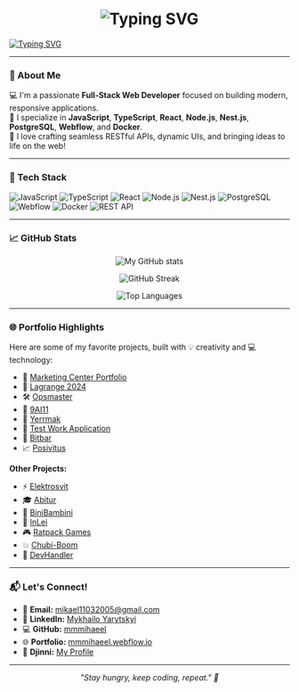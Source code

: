 <!-- Profile README for Mykhailo Yarytskyi aka mmmihaeel -->

<h1 align="center">
 <img src="https://readme-typing-svg.demolab.com/?font=Fira+Code&size=24&pause=1000&color=42B883&center=true&vCenter=true&width=435&lines=👋+Hi+there%2C+I'm+Mykhailo+Yarytskyi!;Full-Stack+Web+Developer;JavaScript%2C+TypeScript%2C+React%2C+Node.js;Building+impactful+web+solutions!" alt="Typing SVG" />
</h1>

[![Typing SVG](https://readme-typing-svg.demolab.com/?lines=First+line+of+text;Second+line+of+text)](https://git.io/typing-svg)

---

### 🌟 About Me
💻 I'm a passionate **Full-Stack Web Developer** focused on building modern, responsive applications.  
🌱 I specialize in **JavaScript**, **TypeScript**, **React**, **Node.js**, **Nest.js**, **PostgreSQL**, **Webflow**, and **Docker**.  
🔧 I love crafting seamless RESTful APIs, dynamic UIs, and bringing ideas to life on the web!  

---

### 🚀 Tech Stack

![JavaScript](https://img.shields.io/badge/-JavaScript-333?style=flat&logo=javascript)
![TypeScript](https://img.shields.io/badge/-TypeScript-333?style=flat&logo=typescript)
![React](https://img.shields.io/badge/-React-333?style=flat&logo=react)
![Node.js](https://img.shields.io/badge/-Node.js-333?style=flat&logo=node.js)
![Nest.js](https://img.shields.io/badge/-Nest.js-333?style=flat&logo=nestjs)
![PostgreSQL](https://img.shields.io/badge/-PostgreSQL-333?style=flat&logo=postgresql)
![Webflow](https://img.shields.io/badge/-Webflow-333?style=flat&logo=webflow)
![Docker](https://img.shields.io/badge/-Docker-333?style=flat&logo=docker)
![REST API](https://img.shields.io/badge/-REST%20API-333?style=flat&logo=fastapi)

---

### 📈 GitHub Stats

<p align="center">
  <img src="https://github-readme-stats.vercel.app/api?username=mmmihaeel&show_icons=true&theme=radical" alt="My GitHub stats" />
</p>
<p align="center">
  <img src="https://github-readme-streak-stats.herokuapp.com/?user=mmmihaeel&theme=radical" alt="GitHub Streak" />
</p>
<p align="center">
  <img src="https://github-readme-stats.vercel.app/api/top-langs/?username=mmmihaeel&layout=compact&theme=radical" alt="Top Languages" />
</p>

---

### 🌐 Portfolio Highlights

Here are some of my favorite projects, built with 💡 creativity and 💻 technology:

- 🌟 [Marketing Center Portfolio](https://marketing-center-portfolio.webflow.io/)
- 🚀 [Lagrange 2024](https://lagrange-2024.webflow.io/)
- 🛠️ [Opsmaster](https://opsmaster-co.webflow.io/)
- 🤖 [9AI11](https://9ai11.webflow.io/)
- 🐲 [Yerrmak](https://yerrmak.webflow.io/)
- 🧪 [Test Work Application](https://test-work-application.webflow.io/)
- 🧱 [Bitbar](https://bitbar.webflow.io/)
- 📈 [Posivitus](https://posivitus.webflow.io/)

**Other Projects:**
- ⚡ [Elektrosvit](https://elektrosvit.net/)
- 🎓 [Abitur](https://abitur.com.ua/)
- 🧸 [BiniBambini](https://binibambini.com/)
- 🏫 [InLei](https://inlei.org.ua/)
- 🎮 [Ratpack Games](https://ratpackgames.com/)
- 💥 [Chubi-Boom](https://chubi-boom.com/)
- 🔧 [DevHandler](https://www.devhandler.com/)

---

### 📬 Let's Connect!

- 📧 **Email:** [mikael11032005@gmail.com](mailto:mikael11032005@gmail.com)  
- 💼 **LinkedIn:** [Mykhailo Yarytskyi](https://www.linkedin.com/in/mykhailo-yarytskyi330aa0284/)  
- 💻 **GitHub:** [mmmihaeel](https://github.com/mmmihaeel)  
- 🌐 **Portfolio:** [mmmihaeel.webflow.io](https://mmmihaeel.webflow.io/)  
- 🧞 **Djinni:** [My Profile](https://djinni.co/q/c61ec73462/)

---

<p align="center">
  <em>"Stay hungry, keep coding, repeat." 🚀</em>
</p>
